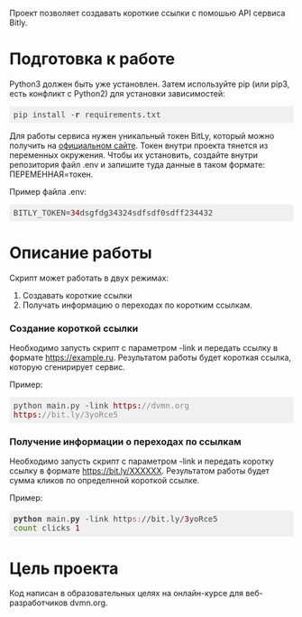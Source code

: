 Проект позволяет создавать короткие ссылки с помошью API сервиса Bitly.

<h1>Подготовка к работе</h1>

Python3 должен быть уже установлен. Затем используйте pip (или pip3, есть конфликт с Python2) для установки зависимостей:

<pre class="hljs" style="display: block; overflow-x: auto; padding: 0.5em; background-color: rgb(240, 240, 240); color: rgb(68, 68, 68);">pip install -<span class="hljs-keyword" style="font-weight: 700;">r</span> requirements.txt</pre>

Для работы сервиса нужен уникальный токен BitLy, который можно получить на <a href="https://dev.bitly.com>">официальном сайте</a>. Токен внутри проекта тянется из переменных окружения. Чтобы их установить, создайте внутри репозитория файл .env и запишите туда данные в таком формате: ПЕРЕМЕННАЯ=токен.

Пример файла .env:
<pre class="hljs" style="display: block; overflow-x: auto; padding: 0.5em; background-color: rgb(240, 240, 240); color: rgb(68, 68, 68);"><span class="hljs-attr">BITLY_TOKEN</span>=<span class="hljs-number" style="color: rgb(136, 0, 0);">34</span>dsgfdg34324sdfsdf0sdff234432</pre>




<h1>Описание работы</h1>

Скрипт может работать в двух режимах:
1. Создавать короткие ссылки
2. Получать информацию о переходах по коротким ссылкам.

<h3>Создание короткой ссылки</h3>

Необходимо запусть скрипт с параметром -link и передать ссылку в формате https://example.ru.
Результатом работы будет короткая ссылка, которую сгенирирует сервис.

Пример:
<pre class="hljs" style="display: block; overflow-x: auto; padding: 0.5em; background-color: rgb(240, 240, 240); color: rgb(68, 68, 68);">python main.py -link <span class="hljs-string" style="color: rgb(136, 0, 0);">https:</span><span class="hljs-comment" style="color: rgb(136, 136, 136);">//dvmn.org</span>
<span class="hljs-string" style="color: rgb(136, 0, 0);">https:</span><span class="hljs-comment" style="color: rgb(136, 136, 136);">//bit.ly/3yoRce5</span>
</pre>

<h3>Получение информации о переходах по ссылкам</h3>

Необходимо запусть скрипт с параметром -link и передать коротку ссылку в формате https://bit.ly/XXXXXX.
Результатом работы будет сумма кликов по определнной короткой ссылке.

Пример:
<pre class="hljs" style="display: block; overflow-x: auto; padding: 0.5em; background-color: rgb(240, 240, 240); color: rgb(68, 68, 68);"><span class="hljs-keyword" style="font-weight: 700;">python</span> main.<span class="hljs-keyword" style="font-weight: 700;">py</span> -link http<span class="hljs-variable" style="color: rgb(188, 96, 96);">s:</span>//bit.ly/<span class="hljs-number" style="color: rgb(136, 0, 0);">3</span>yoRce5
<span class="hljs-built_in" style="color: rgb(57, 115, 0);">count</span> clicks <span class="hljs-number" style="color: rgb(136, 0, 0);">1</span>
</pre>


<h1>Цель проекта</h1>

Код написан в образовательных целях на онлайн-курсе для веб-разработчиков dvmn.org.
